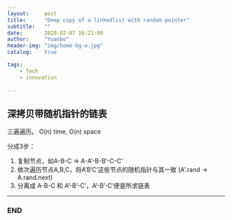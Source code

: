```yaml
---
layout:     post
title:      "Deep copy of a linkedlist with random pointer"
subtitle:   ""
date:       2020-02-07 16:21:00
author:     "Yuanbo"
header-img: "img/home-bg-o.jpg"
catalog:    true

tags:
    - Tech
    - innovation
    
---
```



## 深拷贝带随机指针的链表



三遍遍历。 O(n) time, O(n) space

分成3步：

1. 复制节点，如A-B-C => A-A’-B-B’-C-C’
2. 依次遍历节点A,B,C，将A’B’C’这些节点的随机指针与其一致 (A'.rand -> A.rand.next)
3. 分离成 A-B-C 和 A’-B’-C’，A’-B’-C’便是所求链表


---

### END

